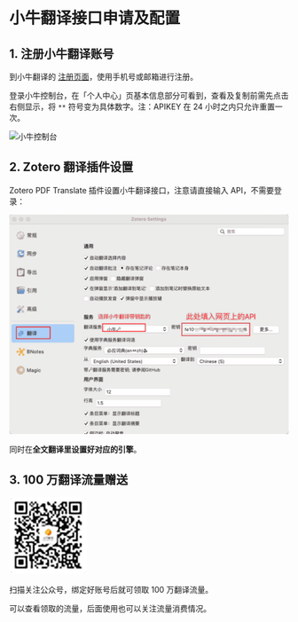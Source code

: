 # 小牛翻译接口申请及配置

## 1. 注册小牛翻译账号

到小牛翻译的 [注册页面](https://niutrans.com/register)，使用手机号或邮箱进行注册。

登录小牛控制台，在「个人中心」页基本信息部分可看到，查看及复制前需先点击右侧显示，将 `**` 符号变为具体数字。注：APIKEY 在 24 小时之内只允许重置一次。

![小牛控制台](../../../assets/images/zotero-plugin-translate/niutrans-1.bmp)

## 2. Zotero 翻译插件设置

Zotero PDF Translate 插件设置小牛翻译接口，注意请直接输入 API，不需要登录：

![翻译插件配置](../../../assets/images/zotero-plugin-translate/niutrans-2.png)

同时在**全文翻译里设置好对应的引擎**。

## 3. 100 万翻译流量赠送

![扫码获取100万流量](../../../assets/images/zotero-plugin-translate/niutrans-3.png)

扫描关注公众号，绑定好账号后就可领取 100 万翻译流量。

可以查看领取的流量，后面使用也可以关注流量消费情况。
